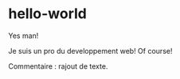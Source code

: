 # hello-world
Yes man! 

Je suis un pro du developpement web! Of course! 

Commentaire  : rajout de texte. 
